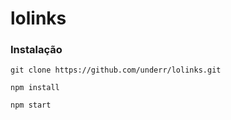 # lolinks

### Instalação

`git clone https://github.com/underr/lolinks.git`

`npm install`

`npm start`
